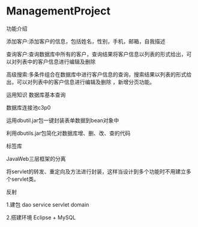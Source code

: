 # ManagementProject
功能介绍

添加客户:添加客户的信息，包括姓名，性别，手机，邮箱，自我描述

查询客户:查询数据库中所有的客户，查询结果将客户信息以列表的形式给出，可以对列表中的客户信息进行编辑及删除

高级搜索:多条件组合在数据库中进行客户信息的查询，搜索结果以列表的形式给出，可以对列表中的客户信息进行编辑及删除
，新增分页功能。

运用知识
数据库基本查询

数据库连接池c3p0

运用dbutil.jar包一键封装表单数据到bean对象中

利用dbutils.jar包简化对数据库增、删、改、查的代码

标签库

JavaWeb三层框架的分离

将servlet的转发、重定向及方法进行封装，这样当设计到多个功能时不用建立多个servlet类。

反射

1.建包
dao
service
servlet
domain

2.搭建环境
Eclipse + MySQL
